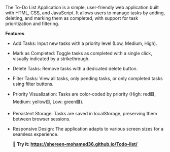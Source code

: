The To-Do List Application is a simple, user-friendly web application built with HTML, CSS, and JavaScript.
It allows users to manage tasks by adding, deleting, and marking them as completed, with support for task prioritization and filtering.

**Features**

- Add Tasks: Input new tasks with a priority level (Low, Medium, High).

- Mark as Completed: Toggle tasks as completed with a single click, visually indicated by a strikethrough.

- Delete Tasks: Remove tasks with a dedicated delete button.

- Filter Tasks: View all tasks, only pending tasks, or only completed tasks using filter buttons.

- Priority Visualization: Tasks are color-coded by priority (High: red🟥, Medium: yellow🟨, Low: green🟩).

- Persistent Storage: Tasks are saved in localStorage, preserving them between browser sessions.

- Responsive Design: The application adapts to various screen sizes for a seamless experience.
  
   **📍 Try it: https://shereen-mohamed36.github.io/Todo-list/**
